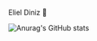 Eliel Diniz 🤝

![Anurag's GitHub stats](https://github-readme-stats.vercel.app/api?username=anuraghazra&hide=contribs,prs)
